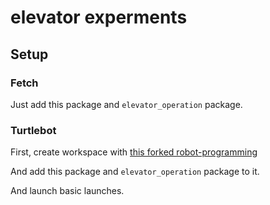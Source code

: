 # elevator experments

## Setup

### Fetch

Just add this package and `elevator_operation` package.

### Turtlebot

First, create workspace with [this forked robot-programming](https://github.com/sktometometo/robot-programming)

And add this package and `elevator_operation` package to it.

And launch basic launches.

```bash
```
